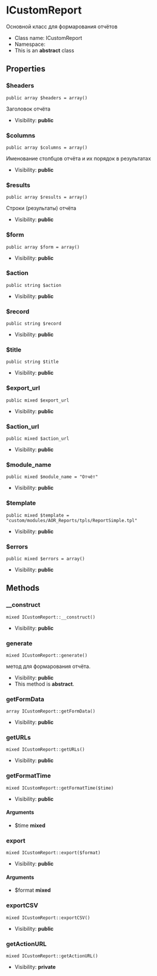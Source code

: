 ICustomReport
===============

Основной класс для формарования отчётов




* Class name: ICustomReport
* Namespace: 
* This is an **abstract** class





Properties
----------


### $headers

    public array $headers = array()

Заголовок отчёта



* Visibility: **public**


### $columns

    public array $columns = array()

Именование столбцов отчёта и их порядок в результатах



* Visibility: **public**


### $results

    public array $results = array()

Строки (результаты) отчёта



* Visibility: **public**


### $form

    public array $form = array()





* Visibility: **public**


### $action

    public string $action





* Visibility: **public**


### $record

    public string $record





* Visibility: **public**


### $title

    public string $title





* Visibility: **public**


### $export_url

    public mixed $export_url





* Visibility: **public**


### $action_url

    public mixed $action_url





* Visibility: **public**


### $module_name

    public mixed $module_name = "Отчёт"





* Visibility: **public**


### $template

    public mixed $template = "custom/modules/AOR_Reports/tpls/ReportSimple.tpl"





* Visibility: **public**


### $errors

    public mixed $errors = array()





* Visibility: **public**


Methods
-------


### __construct

    mixed ICustomReport::__construct()





* Visibility: **public**




### generate

    mixed ICustomReport::generate()

метод для формарования отчёта.



* Visibility: **public**
* This method is **abstract**.




### getFormData

    array ICustomReport::getFormData()





* Visibility: **public**




### getURLs

    mixed ICustomReport::getURLs()





* Visibility: **public**




### getFormatTime

    mixed ICustomReport::getFormatTime($time)





* Visibility: **public**


#### Arguments
* $time **mixed**



### export

    mixed ICustomReport::export($format)





* Visibility: **public**


#### Arguments
* $format **mixed**



### exportCSV

    mixed ICustomReport::exportCSV()





* Visibility: **public**




### getActionURL

    mixed ICustomReport::getActionURL()





* Visibility: **private**



